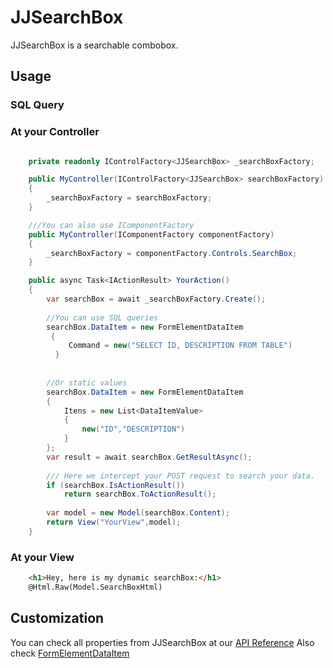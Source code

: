 # JJSearchBox

JJSearchBox is a searchable combobox.

## Usage

### SQL Query

### At your Controller

```csharp

    private readonly IControlFactory<JJSearchBox> _searchBoxFactory;

    public MyController(IControlFactory<JJSearchBox> searchBoxFactory)
    {
        _searchBoxFactory = searchBoxFactory;
    }

    ///You can also use IComponentFactory
    public MyController(IComponentFactory componentFactory)
    {
        _searchBoxFactory = componentFactory.Controls.SearchBox;
    }

    public async Task<IActionResult> YourAction()
    {
        var searchBox = await _searchBoxFactory.Create();
        
        //You can use SQL queries
        searchBox.DataItem = new FormElementDataItem
         {
             Command = new("SELECT ID, DESCRIPTION FROM TABLE")
          }
   
        
        //Or static values
        searchBox.DataItem = new FormElementDataItem
        {
            Itens = new List<DataItemValue>
            {
                new("ID","DESCRIPTION")
            }
        };
        var result = await searchBox.GetResultAsync();
        
        /// Here we intercept your POST request to search your data.
        if (searchBox.IsActionResult())
            return searchBox.ToActionResult();
        
        var model = new Model(searchBox.Content);
        return View("YourView",model);
    }

```
### At your View

```html
    <h1>Hey, here is my dynamic searchBox:</h1>
    @Html.Raw(Model.SearchBoxHtml)
```

## Customization

You can check all properties from JJSearchBox at our [API Reference](https://portal.jjconsulting.com.br/jjdoc/lib/JJMasterData.Core.UI.JJSearchBox.html)
Also check [FormElementDataItem](https://portal.jjconsulting.com.br/jjdoc/lib/JJMasterData.Core.DataDictionary.Models.FormElementDataItem.html)